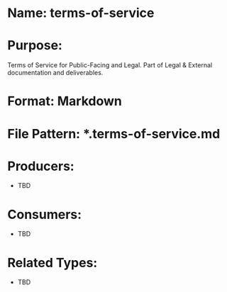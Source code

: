 # Name: terms-of-service

# Purpose:
Terms of Service for Public-Facing and Legal. Part of Legal & External documentation and deliverables.

# Format: Markdown

# File Pattern: *.terms-of-service.md

# Producers:
- TBD

# Consumers:
- TBD

# Related Types:
- TBD
